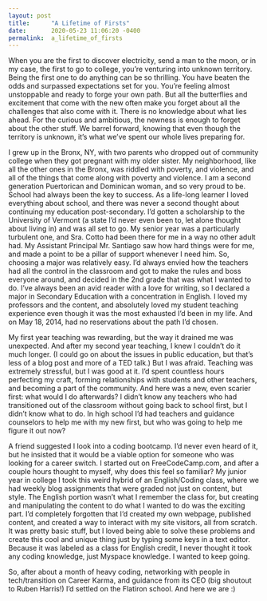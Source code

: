 ```yaml
---
layout: post
title:      "A Lifetime of Firsts"
date:       2020-05-23 11:06:20 -0400
permalink:  a_lifetime_of_firsts
---
```



When you are the first to discover electricity, send a man to the moon, or in my case, the first to go to college, you’re venturing into unknown territory. Being the first one to do anything can be so thrilling. You have beaten the odds and surpassed expectations set for you. You’re feeling almost unstoppable and ready to forge your own path. But all the butterflies and excitement that come with the new often make you forget about all the challenges that also come with it. There is no knowledge about what lies ahead. For the curious and ambitious, the newness is enough to forget about the other stuff. We barrel forward, knowing that even though the territory is unknown, it’s what we’ve spent our whole lives preparing for.

I grew up in the Bronx, NY, with two parents who dropped out of community college when they got pregnant with my older sister. My neighborhood, like all the other ones in the Bronx, was riddled with poverty, and violence, and all of the things that come along with poverty and violence. I am a second generation Puertorican and Dominican woman, and so very proud to be. School had always been the key to success. As a life-long learner I loved everything about school, and there was never a second thought about continuing my education post-secondary. I’d gotten a scholarship to the University of Vermont (a state I’d never even been to, let alone thought about living in) and was all set to go. My senior year was a particularly turbulent one, and Sra. Cotto had been there for me in a way no other adult had. My Assistant Principal Mr. Santiago saw how hard things were for me, and made a point to be a pillar of support whenever I need him. So, choosing a major was relatively easy. I’d always envied how the teachers had all the control in the classroom and got to make the rules and boss everyone around, and decided in the 2nd grade that was what I wanted to do. I’ve always been an avid reader with a love for writing, so I declared a major in Secondary Education with a concentration in English. I loved my professors and the content, and absolutely loved my student teaching experience even though it was the most exhausted I’d been in my life. And on May 18, 2014, had no reservations about the path I’d chosen.

My first year teaching was rewarding, but the way it drained me was unexpected. And after my second year teaching, I knew I couldn’t do it much longer. (I could go on about the issues in public education, but that’s less of a blog post and more of a TED talk.) But I was afraid. Teaching was extremely stressful, but I was good at it. I’d spent countless hours perfecting my craft, forming relationships with students and other teachers, and becoming a part of the community. And here was a new, even scarier first: what would I do afterwards? I didn’t know any teachers who had transitioned out of the classroom without going back to school first, but I didn’t know what to do. In high school I’d had teachers and guidance counselors to help me with my new first, but who was going to help me figure it out now?

A friend suggested I look into a coding bootcamp. I’d never even heard of it, but he insisted that it would be a viable option for someone who was looking for a career switch. I started out on FreeCodeCamp.com, and after a couple hours thought to myself, why does this feel so familiar? My junior year in college I took this weird hybrid of an English/Coding class, where we had weekly blog assignments that were graded not just on content, but style. The English portion wasn’t what I remember the class for, but creating and manipulating the content to do what I wanted to do was the exciting part. I’d completely forgotten that I’d created my own webpage, published content, and created a way to interact with my site visitors, all from scratch. It was pretty basic stuff, but I loved being able to solve these problems and create this cool and unique thing just by typing some keys in a text editor. Because it was labeled as a class for English credit, I never thought it took any coding knowledge, just Myspace knowledge. I wanted to keep going.

So, after about a month of heavy coding, networking with people in tech/transition on Career Karma, and guidance from its CEO (big shoutout to Ruben Harris!) I’d settled on the Flatiron school. And here we are :)

[](https://www.publicschoolreview.com/blog/the-15-biggest-failures-of-the-american-public-education-system)
